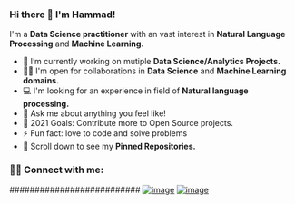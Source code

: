 ### Hi there 👋 I'm Hammad!

I'm a **Data Science practitioner** with an vast interest in **Natural Language Processing** and **Machine Learning.** 



*  🔭 I’m currently working on mutiple **Data Science/Analytics Projects.**
* 🤝🏻 I'm open for collaborations in **Data Science** and **Machine Learning domains.**
*  💻 I'm looking for an experience in field of **Natural language processing.**
*  💬 Ask me about anything you feel like!
*  🥅 2021 Goals: Contribute more to Open Source projects.
*  ⚡ Fun fact: love to code and solve problems
*  📌 Scroll down to see my **Pinned Repositories.**


### 🤝🏻 Connect with me:

########################## [![image](https://user-images.githubusercontent.com/74875690/124559916-a82c6400-de55-11eb-806a-3b89d6444037.png)](https://www.kaggle.com/hammad40241) [![image](https://user-images.githubusercontent.com/74875690/124560062-d611a880-de55-11eb-92ce-3834ff797954.png)](https://www.linkedin.com/in/hammad-asif-32b54a207/) 
